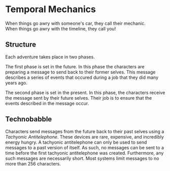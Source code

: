 # Temporal Mechanics

When things go awry with someone's car, they call their mechanic.  
When things go awry with the timeline, they call you!

## Structure
Each adventure takes place in two phases.

The first phase is set in the future.
In this phase the characters are preparing a message to send back to their former selves.
This message describes a series of events that occured during a job that they did many years ago.

The second phase is set in the present.
In this phase, the characters receive the message sent by their future selves.
Their job is to ensure that the events described in the message occur.

## Technobabble
Characters send messages from the future back to their past selves using a _Tachyonic Antitelephone_. 
These devices are rare, expensive, and incredibly energy hungry.
A tachyonic antitelephone can only be used to send messages to a past version of itself.
As such, no messages can be sent to a time before the first tachyonic antitelephone was created.
Furthermore, any such messages are necessarily short.
Most systems limit messages to no more than 256 characters.
